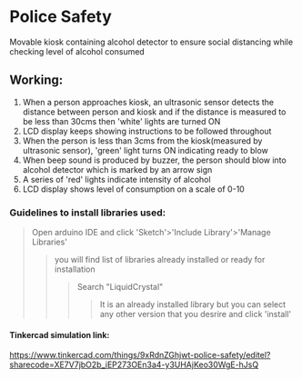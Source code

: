 # Police Safety
Movable kiosk containing alcohol detector to ensure social distancing while checking level of alcohol consumed

## Working:
1. When a person approaches kiosk, an ultrasonic sensor detects the distance between person and kiosk and if the distance is measured to be less than 30cms then 'white' lights are turned ON
2. LCD display keeps showing instructions to be followed throughout
3. When the person is less than 3cms from the kiosk(measured by ultrasonic sensor), 'green' light turns ON indicating ready to blow
4. When beep sound is produced by buzzer, the person should blow into alcohol detector which is marked by an arrow sign
5. A series of 'red' lights indicate intensity of alcohol
6. LCD display shows level of consumption on a scale of 0-10

### Guidelines to install libraries used:
>Open arduino IDE and click 'Sketch'>'Include Library'>'Manage Libraries'
>>you will find list of libraries already installed or ready for installation
>>>Search "LiquidCrystal"
>>>>It is an already installed library but you can select any other version that you desrire and click 'install'


#### Tinkercad simulation link:
https://www.tinkercad.com/things/9xRdnZGhjwt-police-safety/editel?sharecode=XE7V7jbO2b_iEP273OEn3a4-y3UHAjKeo30WgE-hJsQ
